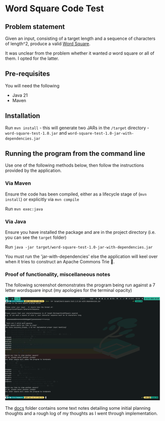 # Word Square Code Test 

## Problem statement 

Given an input, consisting of a target length and a sequence of characters of length^2, produce a valid [Word Square](https://en.wikipedia.org/wiki/Word_square).

It was unclear from the problem whether it wanted _a_ word square or all of them. I opted for the latter. 

## Pre-requisites 

You will need the following 

* Java 21 
* Maven 

## Installation 

Run `mvn install` - this will generate two JARs in the `/target` directory - `word-square-test-1.0.jar` and `word-square-test-1.0-jar-with-dependencies.jar` 

## Running the program from the command line 

Use one of the following methods below, then follow the instructions provided by the application. 

### Via Maven

Ensure the code has been compiled, either as a lifecycle stage of (`mvn install`) or explicitly via `mvn compile`

Run `mvn exec:java` 

### Via Java

Ensure you have installed the package and are in the project directory (i.e. you can see the `target` folder)

Run `java -jar target/word-square-test-1.0-jar-with-dependencies.jar` 

You must run the 'jar-with-dependencies' else the application will keel over when it tries to construct an Apache Commons Trie 🫠.

### Proof of functionality, miscellaneous notes

The following screenshot demonstrates the program being run against a 7 letter wordsquare input (my apologies for the terminal opacity)

![An image demonstrating the output of the program, with two valid word squares displayed](./media/functional.png?raw=true "Optional Title")

The [docs](docs) folder contains some text notes detailing some initial planning thoughts and a rough log of my thoughts as I went through implementation. 
